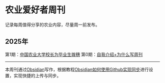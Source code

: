 # 农业爱好者周刊

记录每周值得分享的农业内容，尽量周一前发布。

## 2025年

第1期：[中国农业大学校长为毕业生拨穗](https://github.com/fengzhiyan/AgWeekly/blob/main/Docs/第1期：中国农业大学校长为毕业生拨穗.md) 
第0期：[自我介绍+为什么写周刊](https://github.com/fengzhiyan/AgWeekly/blob/main/Docs/第0期：自我介绍%2B为什么写周刊.md)



---

本周刊通过[Obsidian](https://obsidian.md)写作，根据教程[Obsidian如何使用Github实现同步](https://www.bilibili.com/video/BV1HY5EzCEk5/?share_source=copy_web&vd_source=c40b68e410f40472d2ad551ba9d82740)进行设置，实现快捷的上传与同步。